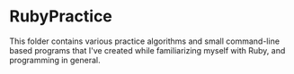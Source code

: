 # RubyPractice
This folder contains various practice algorithms and small command-line based programs that I've created while familiarizing myself with Ruby, and programming in general. 
